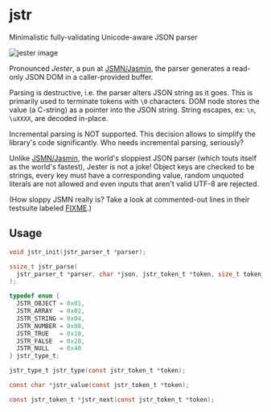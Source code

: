 # jstr
Minimalistic fully-validating Unicode-aware JSON parser

![jester image](http://www.briarpress.org/?q=system/files/images/jester2.png)

Pronounced *Jester*, a pun at [JSMN/Jasmin](https://github.com/zserge/jsmn),
the parser generates a read-only JSON DOM in a caller-provided buffer.

Parsing is destructive, i.e. the parser alters JSON string as it goes. This is
primarily used to terminate tokens with `\0` characters. DOM node stores the value
(a C-string) as a pointer into the JSON string. String escapes, ex: `\n`, `\uXXXX`,
are decoded in-place.

Incremental parsing is NOT supported. This decision allows to simplify the library's code
significantly. Who needs incremental parsing, seriously?

Unlike [JSMN/Jasmin](https://github.com/zserge/jsmn), the world's sloppiest JSON parser
(which touts itself as the world's fastest), Jester is not a joke!
Object keys are checked to be strings, every key must have a corresponding value,
random unquoted literals are not allowed and even inputs that aren't valid UTF-8 are rejected.

(How sloppy JSMN really is? Take a look at commented-out lines in their testsuite
labeled [FIXME](https://github.com/zserge/jsmn/blob/master/test/tests.c#L58).)

## Usage

```c
void jstr_init(jstr_parser_t *parser);
```

```c
ssize_t jstr_parse(
  jstr_parser_t *parser, char *json, jstr_token_t *token, size_t token_count
);
```

```c
typedef enum {
  JSTR_OBJECT = 0x01,
  JSTR_ARRAY  = 0x02,
  JSTR_STRING = 0x04,
  JSTR_NUMBER = 0x08,
  JSTR_TRUE   = 0x10,
  JSTR_FALSE  = 0x20,
  JSTR_NULL   = 0x40
} jstr_type_t;
```

```c
jstr_type_t jstr_type(const jstr_token_t *token);
```

```c
const char *jstr_value(const jstr_token_t *token);
```

```c
const jstr_token_t *jstr_next(const jstr_token_t *token);
```
